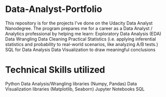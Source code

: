 # Data-Analyst-Portfolio
This repository is for the projects I've done on the Udacity Data Analyst Nanodegree.  The program prepares me for a career as a Data Analyst / Analytics professional by helping me learn:  Exploratory Data Analysis (EDA) Data Wrangling Data Cleaning Practical Statistics (i.e. applying inferential statistics and probability to real-world scenarios, like analyzing A/B tests.) SQL for Data Analysis Data Visualization to draw meaningful conclusions 

# Technical Skills utilized

Python
Data Analysis/Wrangling libraries (Numpy, Pandas)
Data Visualization libraries (Matplotlib, Seaborn) 
Jupyter Notebooks
SQL
